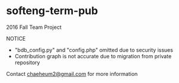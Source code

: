 # softeng-term-pub

2016 Fall Team Project

NOTICE
- "bdb_config.py" and "config.php" omitted due to security issues
- Contribution graph is not accurate due to migration from private repository

Contact chaeheum2@gmail.com for more information
